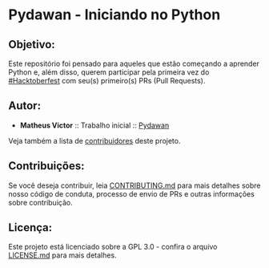 # Pydawan - Iniciando no Python

## Objetivo: 

Este repositório foi pensado para aqueles que estão começando a aprender Python e, além disso, querem participar pela primeira vez do [#Hacktoberfest](https://hacktoberfest.digitalocean.com/) com seu(s) primeiro(s) PRs (Pull Requests).

## Autor:

* **Matheus Victor** :: Trabalho inicial :: [Pydawan](https://github.com/matheusvictor/Pydawan)

Veja também a lista de [contribuidores](https://github.com/matheusvictor/Pydawan/graphs/contributors) deste projeto.

## Contribuições:

Se você deseja contribuir, leia [CONTRIBUTING.md](https://github.com/matheusvictor/Pydawan/blob/master/CONTRIBUTING.md) para mais detalhes sobre nosso código de conduta, processo de envio de PRs e outras informações sobre contribuição.

## Licença:

Este projeto está licenciado sobre a GPL 3.0 - confira o arquivo [LICENSE.md](https://github.com/matheusvictor/Pydawan/blob/master/LICENSE) para mais detalhes.
